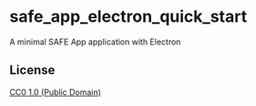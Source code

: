 # safe_app_electron_quick_start

A minimal SAFE App application with Electron


## License

[CC0 1.0 (Public Domain)](LICENSE.md)
